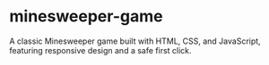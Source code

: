 # minesweeper-game
A classic Minesweeper game built with HTML, CSS, and JavaScript, featuring responsive design and a safe first click.
